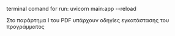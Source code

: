 terminal comand for run: uvicorn main:app --reload

Στο παράρτημα Ι του PDF υπάρχουν οδηγίες εγκατάστασης του προγράμματος
